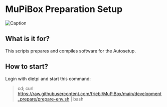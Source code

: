 # MuPiBox Preparation Setup
![Caption](./preparation.jpg "Caption")

## What is it for?
This scripts prepares and compiles software for the Autosetup.

## How to start?
Login with dietpi and start this command:

>cd; curl https://raw.githubusercontent.com/friebi/MuPiBox/main/development_prepare/prepare-env.sh | bash
